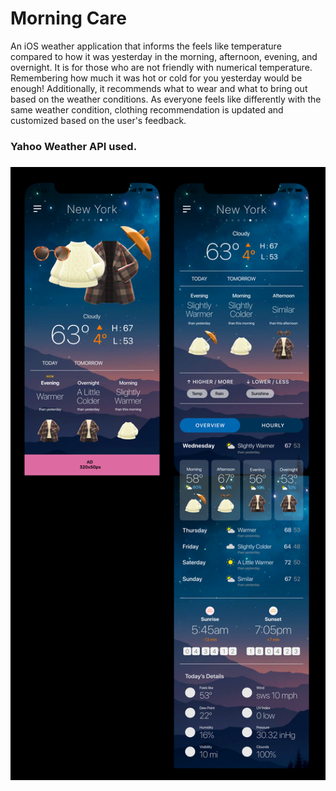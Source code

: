 # Morning Care
An iOS weather application that informs the feels like temperature compared to how it was yesterday in the morning, afternoon, evening, and overnight. It is for those who are not friendly with numerical temperature. Remembering how much it was hot or cold for you yesterday would be enough! Additionally, it recommends what to wear and what to bring out based on the weather conditions. As everyone feels like differently with the same weather condition, clothing recommendation is updated and customized based on the user's feedback.

<h3>Yahoo Weather API used.<h3>

![i1](/screen-captures/screen-capture-main.png)

